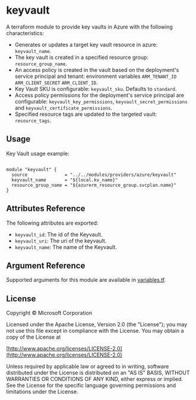 # keyvault

A terraform module to provide key vaults in Azure with the following characteristics:

- Generates or updates a target key vault resource in azure: `keyvault_name`.
- The key vault is created in a specified resource group: `resource_group_name`.
- An access policy is created in the vault based on the deployment's service principal and tenant: environment variables `ARM_TENANT_ID` `ARM_CLIENT_SECRET` `ARM_CLIENT_ID`.
- Key Vault SKU is configurable: `keyvault_sku`. Defaults to `standard`.
- Access policy permissions for the deployment's service principal are configurable: `keyvault_key_permissions`, `keyvault_secret_permissions` and `keyvault_certificate_permissions`.
- Specified resource tags are updated to the targeted vault: `resource_tags`.

## Usage

Key Vault usage example:

```hcl

module "keyvault" {
  source              = "../../modules/providers/azure/keyvault"
  keyvault_name       = "${local.kv_name}"
  resource_group_name = "${azurerm_resource_group.svcplan.name}"
}
```

## Attributes Reference

The following attributes are exported:

- `keyvault_id`: The id of the Keyvault.
- `keyvault_uri`: The uri of the keyvault.
- `keyvault_name`: The name of the Keyvault.

## Argument Reference

Supported arguments for this module are available in [variables.tf](./variables.tf). 

## License
Copyright © Microsoft Corporation

Licensed under the Apache License, Version 2.0 (the "License");
you may not use this file except in compliance with the License.
You may obtain a copy of the License at 

[http://www.apache.org/licenses/LICENSE-2.0](http://www.apache.org/licenses/LICENSE-2.0)

Unless required by applicable law or agreed to in writing, software
distributed under the License is distributed on an "AS IS" BASIS,
WITHOUT WARRANTIES OR CONDITIONS OF ANY KIND, either express or implied.
See the License for the specific language governing permissions and
limitations under the License.